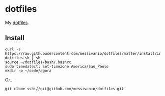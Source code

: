 # dotfiles

My [dotfiles](https://dotfiles.github.io/).

## Install

    curl -s https://raw.githubusercontent.com/messivanio/dotfiles/master/install/install-dotfiles.sh | sh
    source ~/dotfiles/bash/.bashrc
    sudo timedatectl set-timezone America/Sao_Paulo
    mkdir -p ~/code/agora

Or...

    git clone ssh://git@github.com/messivanio/dotfiles.git


